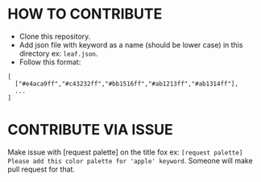 # HOW TO CONTRIBUTE

- Clone this repository.
- Add json file with keyword as a name (should be lower case) in this directory ex: `leaf.json`.
- Follow this format:
```
[
  ["#e4aca9ff","#c43232ff","#bb1516ff","#ab1213ff","#ab1314ff"],
  ...
]
```

# CONTRIBUTE VIA ISSUE
Make issue with [request palette] on the title fox ex: `[request palette] Please add this color palette for 'apple' keyword`. Someone will make pull request for that. 